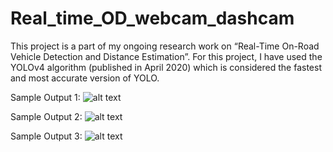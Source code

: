 # Real_time_OD_webcam_dashcam
This project is a part of my ongoing research work on “Real-Time On-Road Vehicle Detection and Distance Estimation”. For this project, I have used the YOLOv4 algorithm (published in April 2020) which is considered the fastest and most accurate version of YOLO.

Sample Output 1:
![alt text](https://github.com/MZayed47/Real_time_OD_webcam_dashcam/tree/main/output_samples/dash_camera.gif)

Sample Output 2:
![alt text](https://github.com/MZayed47/Real_time_OD_webcam_dashcam/tree/main/output_samples/home_video.gif)

Sample Output 3:
![alt text](https://github.com/MZayed47/Real_time_OD_webcam_dashcam/tree/main/data/images/Cars.jpg)

